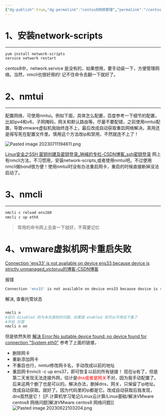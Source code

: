 ```yaml
---
{"dg-publish":true,"dg-permalink":"centos8网络管理","permalink":"/centos8网络管理/","noteIcon":"","created":"2022-01-09","updated":""}
---
```



# 1、安装network-scripts
---
```bash
yum install network-scripts
service network restart
```
centos8中，network.service 是没有的，如果想用，要手动装一下，方便管理网络。当然，nmcli也很好用的! 记不住命令去翻一下就好了。

# 2、nmtui
---
配置网络，可使用nmtui。例如下面，具体怎么配置，百度参考一下细节的配置，比如ipv4和v6，子网掩码，网关和默认路由等。尽量不要配错，之前使用nmtui配置，导致vmware虚拟机我始终连不上，最后改成自动获取重启网络解决。真用还是得写死在配置文件里。慎用这个方法改ip和禁用，不然就连不上了！

![Pasted image 20230711194611.png](/img/user/Z.image/linux%E5%9F%BA%E7%A1%80/Pasted%20image%2020230711194611.png)

[Linux安全之SSH 密钥创建及密钥登录_呐喊的专栏-CSDN博客_ssh密钥登录](https://blog.csdn.net/nahancy/article/details/79059135)
网上有nmcli方法，不习惯用，安装network-scripts,或者使用nmtui吧。不过使用nmcli做bond很方便！使用nmtui时没有办法重启网卡，重启的时候直接断掉没法启动了。

# 3、nmcli
---
```bash
nmcli c reload ens160
nmcli c up ethX
```
> 常用的命令网上去查一下就好，不需要记忆

# 4、vmware虚拟机网卡重启失败
[Connection 'ens33' is not available on device ens33 because device is strictly unmanaged_victoruu的博客-CSDN博客](https://blog.csdn.net/vic_qxz/article/details/118863137)

报错
```go
Connection 'ens33' is not available on device ens33 because device is strictly unmanaged
```

解决, 查看托管状态
```bash

nmcli n
#显示 disabled 则为本文遇到的问题，如果是 enabled 则可以不用往下看了
#开启 托管
nmcli n on
```

但是依然失败
[解决 Error:No suitable device found: no device found for connection "System eth0"](https://blog.csdn.net/seven_zhao/article/details/43429571)
参考了上面的链接，
- 删除网卡
- 重新添加网卡
- 不重启也行，nmtui修改网卡名，手动改成以前的地址
- 重启网卡nmcli -c up ens37，即可恢复以前的所有链接！
现在ip有了，但是第二天发现无法连接外网，估计是<font color="#ff0000">dns或者是网关</font>不对，因为我手动配置了。后来这两个删了也是可以的。解决办法，删掉dns，网关，只保留了ip地址。改成自动获取。就好了。因为代码里的ip都是它。改成自动获取后我发现，dns竟然是它！
[[F.计算机学习笔记/Linux云计算/Linux基础/解决VMware centos8 网络问题\|解决VMware centos8 网络问题]]
![Pasted image 20230622103204.png](/img/user/Z.image/Linux/Pasted%20image%2020230622103204.png)